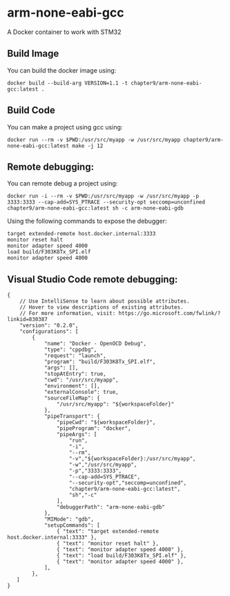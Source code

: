 # arm-none-eabi-gcc
A Docker container to work with STM32

## Build Image
You can build the docker image using:

    docker build --build-arg VERSION=1.1 -t chapter9/arm-none-eabi-gcc:latest .


## Build Code
You can make a project using gcc using:

    docker run --rm -v $PWD:/usr/src/myapp -w /usr/src/myapp chapter9/arm-none-eabi-gcc:latest make -j 12


## Remote debugging:
You can remote debug a project using:

    docker run -i --rm -v $PWD:/usr/src/myapp -w /usr/src/myapp -p 3333:3333 --cap-add=SYS_PTRACE --security-opt seccomp=unconfined chapter9/arm-none-eabi-gcc:latest sh -c arm-none-eabi-gdb

Using the following commands to expose the debugger:

    target extended-remote host.docker.internal:3333
    monitor reset halt
    monitor adapter speed 4000
    load build/F303K8Tx_SPI.elf
    monitor adapter speed 4000

## Visual Studio Code remote debugging:

```
{
    // Use IntelliSense to learn about possible attributes.
    // Hover to view descriptions of existing attributes.
    // For more information, visit: https://go.microsoft.com/fwlink/?linkid=830387
    "version": "0.2.0",
    "configurations": [
        {
            "name": "Docker - OpenOCD Debug",
            "type": "cppdbg",
            "request": "launch",
            "program": "build/F303K8Tx_SPI.elf",
            "args": [],
            "stopAtEntry": true,
            "cwd": "/usr/src/myapp",
            "environment": [],
            "externalConsole": true,
            "sourceFileMap": { 
                "/usr/src/myapp": "${workspaceFolder}" 
            },
            "pipeTransport": {
                "pipeCwd": "${workspaceFolder}",
                "pipeProgram": "docker",
                "pipeArgs": [
                    "run",
                    "-i",
                    "--rm",
                    "-v","${workspaceFolder}:/usr/src/myapp",
                    "-w","/usr/src/myapp",
                    "-p","3333:3333",
                    "--cap-add=SYS_PTRACE",
                    "--security-opt","seccomp=unconfined",
                    "chapter9/arm-none-eabi-gcc:latest",
                    "sh","-c"
                ],
                "debuggerPath": "arm-none-eabi-gdb"
            },
            "MIMode": "gdb",
            "setupCommands": [
                { "text": "target extended-remote host.docker.internal:3333" },
                { "text": "monitor reset halt" },
                { "text": "monitor adapter speed 4000" },
                { "text": "load build/F303K8Tx_SPI.elf" },
                { "text": "monitor adapter speed 4000" },
            ],
        },
   ]
}
```
